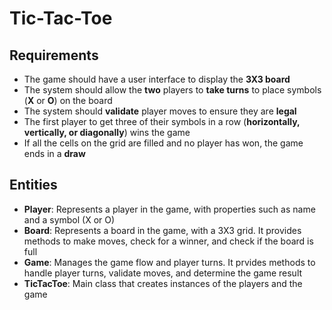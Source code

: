 # Tic-Tac-Toe

## Requirements
- The game should have a user interface to display the **3X3 board**
- The system should allow the **two** players to **take turns** to place symbols (**X** or **O**) on the board
- The system should **validate** player moves to ensure they are **legal**
- The first player to get three of their symbols in a row (**horizontally, vertically, or diagonally**) wins the game
- If all the cells on the grid are filled and no player has won, the game ends in a **draw**
  
## Entities
- **Player**: Represents a player in the game, with properties such as name and a symbol (X or O)
- **Board**: Represents a board in the game, with a 3X3 grid. It provides methods to make moves, check for a winner, and check if the board is full
- **Game**: Manages the game flow and player turns. It prvides methods to handle player turns, validate moves, and determine the game result
- **TicTacToe**: Main class that creates instances of the players and the game
